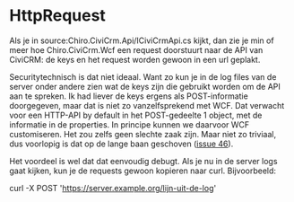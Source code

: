 HttpRequest
===========

Als je in source:Chiro.CiviCrm.Api/ICiviCrmApi.cs kijkt, dan zie je min
of meer hoe Chiro.CiviCrm.Wcf een request doorstuurt naar de API van
CiviCRM: de keys en het request worden gewoon in een url geplakt.

Securitytechnisch is dat niet ideaal. Want zo kun je in de log files van
de server onder andere zien wat de keys zijn die gebruikt worden om de
API aan te spreken. Ik had liever de keys ergens als POST-informatie
doorgegeven, maar dat is niet zo vanzelfsprekend met WCF. Dat verwacht
voor een HTTP-API by default in het POST-gedeelte 1 object, met de
informatie in de properties. In principe kunnen we daarvoor WCF
customiseren. Het zou zelfs geen slechte zaak zijn. Maar niet zo
triviaal, dus voorlopig is dat op de lange baan geschoven ([issue
46](https://github.com/johanv/civicrm.net/issues/46)).

Het voordeel is wel dat dat eenvoudig debugt. Als je nu in de server
logs gaat kijken, kun je de requests gewoon kopieren naar curl.
Bijvoorbeeld:

curl -X POST 'https://server.example.org/lijn-uit-de-log'
